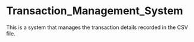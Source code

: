 # Transaction_Management_System
This is a system that manages the transaction details recorded in the CSV file.
